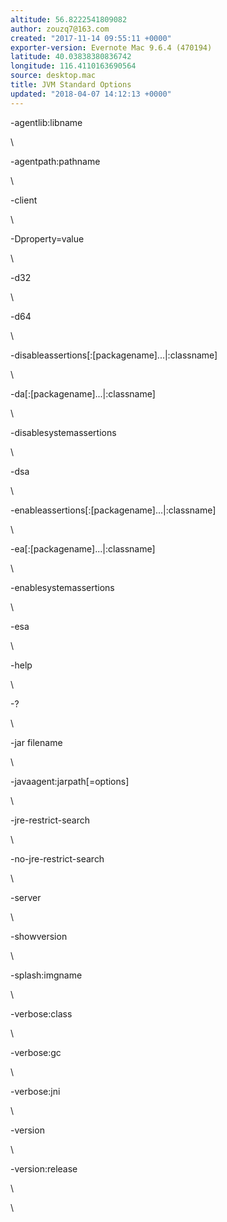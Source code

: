 ```yaml
---
altitude: 56.8222541809082
author: zouzq7@163.com
created: "2017-11-14 09:55:11 +0000"
exporter-version: Evernote Mac 9.6.4 (470194)
latitude: 40.03838380836742
longitude: 116.4110163690564
source: desktop.mac
title: JVM Standard Options
updated: "2018-04-07 14:12:13 +0000"
---
```


<div>

<div>

-agentlib:libname

</div>

</div>

<div>

\

</div>

<div>

-agentpath:pathname

</div>

<div>

\

</div>

<div>

-client

</div>

<div>

\

</div>

<div>

-Dproperty=value

</div>

<div>

\

</div>

<div>

-d32

</div>

<div>

\

</div>

<div>

-d64

</div>

<div>

\

</div>

<div>

-disableassertions\[:\[packagename\]...\|:classname\]

</div>

<div>

\

</div>

<div>

-da\[:\[packagename\]...\|:classname\]

</div>

<div>

\

</div>

<div>

-disablesystemassertions

</div>

<div>

\

</div>

<div>

-dsa

</div>

<div>

\

</div>

<div>

-enableassertions\[:\[packagename\]...\|:classname\]

</div>

<div>

\

</div>

<div>

-ea\[:\[packagename\]...\|:classname\]

</div>

<div>

\

</div>

<div>

-enablesystemassertions

</div>

<div>

\

</div>

<div>

-esa

</div>

<div>

\

</div>

<div>

-help

</div>

<div>

\

</div>

<div>

-?

</div>

<div>

\

</div>

<div>

-jar filename

</div>

<div>

\

</div>

<div>

-javaagent:jarpath\[=options\]

</div>

<div>

\

</div>

<div>

-jre-restrict-search

</div>

<div>

\

</div>

<div>

-no-jre-restrict-search

</div>

<div>

\

</div>

<div>

-server

</div>

<div>

\

</div>

<div>

-showversion

</div>

<div>

\

</div>

<div>

-splash:imgname

</div>

<div>

\

</div>

<div>

-verbose:class

</div>

<div>

\

</div>

<div>

-verbose:gc

</div>

<div>

\

</div>

<div>

-verbose:jni

</div>

<div>

\

</div>

<div>

-version

</div>

<div>

\

</div>

<div>

-version:release

</div>

<div>

\

</div>

<div>

\

</div>
